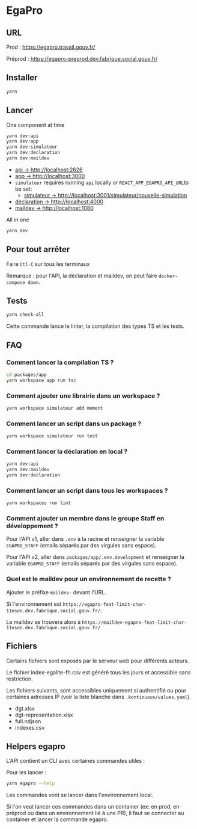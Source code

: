 # EgaPro

## URL

Prod : <https://egapro.travail.gouv.fr/>

Préprod : <https://egapro-preprod.dev.fabrique.social.gouv.fr/>

## Installer

```bash
yarn
```

## Lancer

One component at time

```bash
yarn dev:api
yarn dev:app
yarn dev:simulateur
yarn dev:declaration
yarn dev:maildev
```

- [api         -> http://localhost:2626](http://localhost:2626)
- [app         -> http://localhost:3000](http://localhost:3000)
- `simulateur` requires running `api` locally or `REACT_APP_EGAPRO_API_URL`to be set:
  - [simulateur  -> http://localhost:3001/simulateur/nouvelle-simulation](http://localhost:3001/simulateur/nouvelle-simulation)
- [declaration -> http://localhost:4000](http://localhost:4000)
- [maildev     -> http://localhost:1080](http://localhost:1080)

All in one

```bash
yarn dev
```

## Pour tout arrêter

Faire `Ctl-C` sur tous les terminaux

Remarque : pour l'API, la déclaration et maildev, on peut faire `docker-compose down`.

## Tests

```bash
yarn check-all
```

Cette commande lance le linter, la compilation des types TS et les tests.

## FAQ

### Comment lancer la compilation TS ?

```bash
cd packages/app
yarn workspace app run tsc
```

### Comment ajouter une librairie dans un workspace ?

````bash
yarn workspace simulateur add moment
````

### Comment lancer un script dans un package ?

````bash
yarn workspace simulateur run test
````

### Comment lancer la déclaration en local ?

```bash
yarn dev:api
yarn dev:maildev
yarn dev:declaration
```

### Comment lancer un script dans tous les workspaces ?

````bash
yarn workspaces run lint
````

### Comment ajouter un membre dans le groupe Staff en développement ?

Pour l'API v1, aller dans `.env` à la racine et renseigner la variable `EGAPRO_STAFF` (emails séparés par des virgules sans espace).

Pour l'API v2, aller dans `packages/app/.env.development` et renseigner la variable `EGAPRO_STAFF` (emails séparés par des virgules sans espace).

### Quel est le maildev pour un environnement de recette ?

Ajouter le préfixe `maildev-` devant l'URL.

Si l'environnement est `https://egapro-feat-limit-char-11oson.dev.fabrique.social.gouv.fr/`.

Le maildev se trouvera alors à `https://maildev-egapro-feat-limit-char-11oson.dev.fabrique.social.gouv.fr/`

## Fichiers

Certains fichiers sont exposés par le serveur web pour différents acteurs.

Le fichier index-egalite-fh.csv est généré tous les jours et accessible sans restriction.

Les fichiers suivants, sont accessibles uniquement si authentifié ou pour certaines adresses IP (voir la liste blanche dans `.kontinuous/values.yaml`).

- dgt.xlsx
- dgt-representation.xlsx
- full.ndjson
- indexes.csv

## Helpers egapro

L'API contient un CLI avec certaines commandes utiles :

Pour les lancer :

```sh
yarn egapro --help
```

Les commandes vont se lancer dans l'environnement local.

Si l'on veut lancer ces commandes dans un container (ex: en prod, en préprod ou dans un environnement lié à une PR), il faut se connecter au container et lancer la commande egapro.


